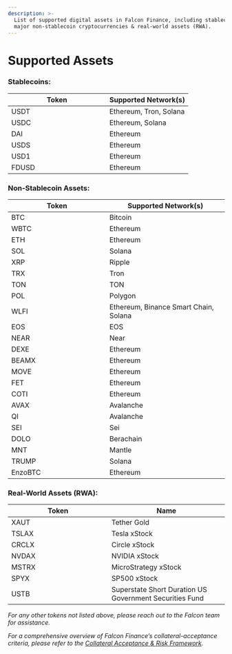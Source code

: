 ```yaml
---
description: >-
  List of supported digital assets in Falcon Finance, including stablecoins,
  major non-stablecoin cryptocurrencies & real-world assets (RWA).
---
```


# Supported Assets

### **Stablecoins:**

<table><thead><tr><th width="212">Token</th><th>Supported Network(s)</th></tr></thead><tbody><tr><td>USDT</td><td>Ethereum, Tron, Solana</td></tr><tr><td>USDC</td><td>Ethereum, Solana</td></tr><tr><td>DAI</td><td>Ethereum</td></tr><tr><td>USDS</td><td>Ethereum</td></tr><tr><td>USD1</td><td>Ethereum</td></tr><tr><td>FDUSD</td><td>Ethereum </td></tr></tbody></table>

### **Non-Stablecoin Assets:**

<table><thead><tr><th width="212">Token</th><th>Supported Network(s)</th></tr></thead><tbody><tr><td>BTC</td><td>Bitcoin</td></tr><tr><td>WBTC</td><td>Ethereum</td></tr><tr><td>ETH</td><td>Ethereum</td></tr><tr><td>SOL</td><td>Solana</td></tr><tr><td>XRP</td><td>Ripple</td></tr><tr><td>TRX</td><td>Tron</td></tr><tr><td>TON</td><td>TON</td></tr><tr><td>POL</td><td>Polygon</td></tr><tr><td>WLFI</td><td>Ethereum, Binance Smart Chain, Solana</td></tr><tr><td>EOS</td><td>EOS</td></tr><tr><td>NEAR</td><td>Near</td></tr><tr><td>DEXE</td><td>Ethereum</td></tr><tr><td>BEAMX</td><td>Ethereum</td></tr><tr><td>MOVE</td><td>Ethereum</td></tr><tr><td>FET</td><td>Ethereum</td></tr><tr><td>COTI</td><td>Ethereum</td></tr><tr><td>AVAX</td><td>Avalanche</td></tr><tr><td>QI</td><td>Avalanche</td></tr><tr><td>SEI </td><td>Sei </td></tr><tr><td>DOLO</td><td>Berachain</td></tr><tr><td>MNT</td><td>Mantle</td></tr><tr><td>TRUMP</td><td>Solana</td></tr><tr><td>EnzoBTC</td><td>Ethereum</td></tr></tbody></table>

### **Real-World Assets (RWA):**

<table><thead><tr><th width="216.69140625">Token</th><th>Name</th></tr></thead><tbody><tr><td>XAUT</td><td>Tether Gold</td></tr><tr><td>TSLAX</td><td>Tesla xStock</td></tr><tr><td>CRCLX</td><td>Circle xStock</td></tr><tr><td>NVDAX</td><td>NVIDIA xStock</td></tr><tr><td>MSTRX</td><td>MicroStrategy xStock</td></tr><tr><td>SPYX</td><td>SP500 xStock</td></tr><tr><td>USTB</td><td>Superstate Short Duration US Government Securities Fund</td></tr></tbody></table>

_For any other tokens not listed above, please reach out to the Falcon team for assistance._

_For a comprehensive overview of Falcon Finance’s collateral-acceptance criteria, please refer to the_ [_Collateral Acceptance & Risk Framework_](collateral-acceptance-and-risk-framework.md)_._

